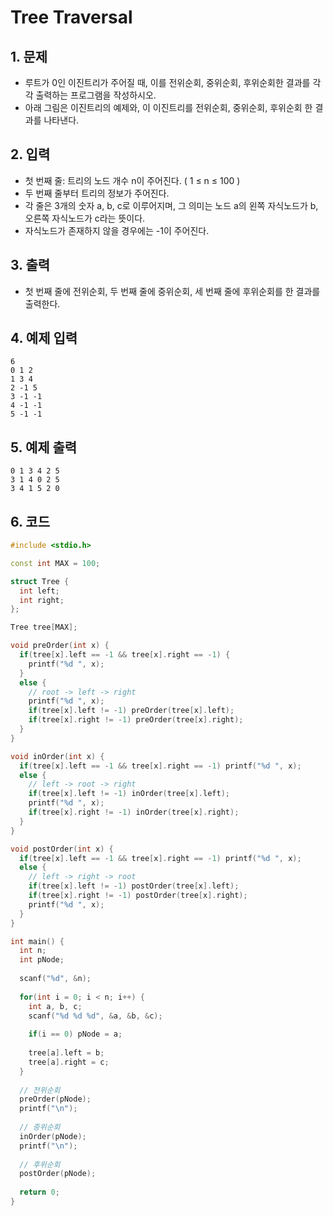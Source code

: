 # Tree Traversal #

## 1. 문제
- 루트가 0인 이진트리가 주어질 때, 이를 전위순회, 중위순회, 후위순회한 결과를 각각 출력하는 프로그램을 작성하시오.
- 아래 그림은 이진트리의 예제와, 이 이진트리를 전위순회, 중위순회, 후위순회 한 결과를 나타낸다.

## 2. 입력

- 첫 번째 줄: 트리의 노드 개수 n이 주어진다. ( 1 ≤ n ≤ 100 )
- 두 번째 줄부터 트리의 정보가 주어진다.
- 각 줄은 3개의 숫자 a, b, c로 이루어지며, 그 의미는 노드 a의 왼쪽 자식노드가 b, 오른쪽 자식노드가 c라는 뜻이다.
- 자식노드가 존재하지 않을 경우에는 -1이 주어진다.

## 3. 출력
- 첫 번째 줄에 전위순회, 두 번째 줄에 중위순회, 세 번째 줄에 후위순회를 한 결과를 출력한다.

## 4. 예제 입력
```
6
0 1 2
1 3 4
2 -1 5
3 -1 -1
4 -1 -1
5 -1 -1
```

## 5. 예제 출력
```
0 1 3 4 2 5
3 1 4 0 2 5
3 4 1 5 2 0
```

## 6. 코드

```c++
#include <stdio.h>

const int MAX = 100;

struct Tree {
  int left;
  int right;
};

Tree tree[MAX];

void preOrder(int x) {
  if(tree[x].left == -1 && tree[x].right == -1) {
    printf("%d ", x);
  }
  else {
    // root -> left -> right
    printf("%d ", x);
    if(tree[x].left != -1) preOrder(tree[x].left);
    if(tree[x].right != -1) preOrder(tree[x].right);
  }
}

void inOrder(int x) {
  if(tree[x].left == -1 && tree[x].right == -1) printf("%d ", x);
  else {
    // left -> root -> right
    if(tree[x].left != -1) inOrder(tree[x].left);
    printf("%d ", x);
    if(tree[x].right != -1) inOrder(tree[x].right);
  }
}

void postOrder(int x) {
  if(tree[x].left == -1 && tree[x].right == -1) printf("%d ", x);
  else {
    // left -> right -> root
    if(tree[x].left != -1) postOrder(tree[x].left);
    if(tree[x].right != -1) postOrder(tree[x].right);
    printf("%d ", x);
  }
}

int main() {
  int n;
  int pNode;
  
  scanf("%d", &n);
  
  for(int i = 0; i < n; i++) {
    int a, b, c;
    scanf("%d %d %d", &a, &b, &c);
    
    if(i == 0) pNode = a;
    
    tree[a].left = b;
    tree[a].right = c;
  }
  
  // 전위순회
  preOrder(pNode);
  printf("\n");
  
  // 중위순회
  inOrder(pNode);
  printf("\n");
  
  // 후위순회
  postOrder(pNode);
  
  return 0;
}
```
